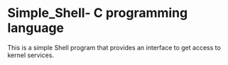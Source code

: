 # Simple_Shell- C programming language
This is a simple Shell program that provides an interface to get access to kernel services.


